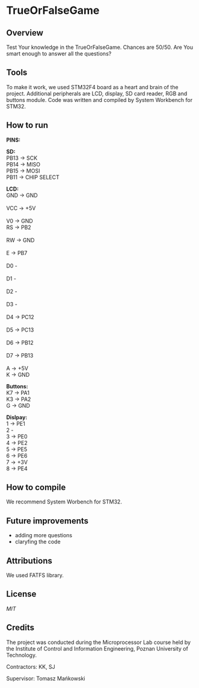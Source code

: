 # TrueOrFalseGame

## Overview

Test Your knowledge in the TrueOrFalseGame. Chances are 50/50. Are You smart enough to answer all the questions?

## Tools

To make it work, we used STM32F4 board as a heart and brain of the project. Additional peripherals are LCD, display, SD card reader, RGB and buttons module. Code was written and compiled by System Workbench for STM32.

## How to run

**PINS:**

**SD:**<br />
PB13 -> SCK <br />
PB14 -> MISO <br />
PB15 -> MOSI <br />
PB11 -> CHIP SELECT <br />

**LCD:** <br />
GND	-> GND <br />	
VCC	-> +5V <br />				 
V0	-> GND <br />
RS	-> PB2 <br />				
RW	-> GND	<br />			
E	-> PB7	<br />			
D0		-		<br />	
D1		-			<br />	
D2		-			<br />	
D3		-			<br />	
D4	-> PC12		<br />	
D5	-> PC13		<br />	
D6 -> PB12		<br />	
D7 -> PB13		<br />	
A	-> +5V		<br />
K	-> GND		<br />		

**Buttons:** <br />
K7 -> PA1 <br />
K3 -> PA2 <br />
G -> GND <br />

**Dislpay:** <br />
1 -> PE1 <br />
2 - <br />
3 -> PE0 <br />
4 -> PE2 <br />
5 -> PE5 <br />
6 -> PE6 <br />
7 -> +3V <br />
8 -> PE4 <br />

## How to compile

We recommend System Worbench for STM32.

## Future improvements

- adding more questions <br />
- claryfing the code <br />

## Attributions

We used FATFS library.

## License

*MIT*

## Credits

The project was conducted during the Microprocessor Lab course held by the Institute of Control and Information Engineering, Poznan University of Technology.

Contractors: KK, SJ

Supervisor: Tomasz Mańkowski
